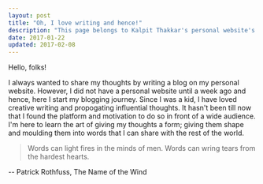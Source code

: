 ```yaml
---
layout: post
title: "Oh, I love writing and hence!"
description: "This page belongs to Kalpit Thakkar's personal website's blog. This blog post talks about Kalpit Thakkar's love for writing and expressing his thoughts. Kalpit Thakkar has always loved to present ideas concisely -- to keep them short and sweet."
date: 2017-01-22
updated: 2017-02-08
---
```


<p class="post"> Hello, folks! </p>
<p class="post"> I always wanted to share my thoughts by writing a blog on my personal website. However, I did not have a personal website until a week ago and hence, here I start my blogging journey. Since I was a kid, I have loved creative writing and propogating influential thoughts. It hasn't been till now that I found the platform and motivation to do so in front of a wide audience. I'm here to learn the art of giving my thoughts a form; giving them shape and moulding them into words that I can share with the rest of the world. </p>

<blockquote class="content-quote align-c"> Words can light fires in the minds of men. Words can wring tears from the hardest hearts. </blockquote>
<p class="credits-item align-r"> -- Patrick Rothfuss, The Name of the Wind </p>